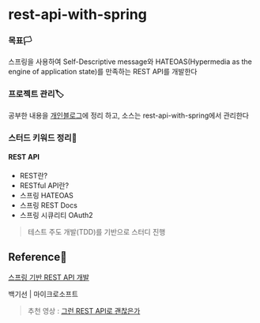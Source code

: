 # rest-api-with-spring

### 목표🏳
스프링을 사용하여 Self-Descriptive message와 HATEOAS(Hypermedia as the engine of application state)를 만족하는 REST API를 개발한다

### 프로젝트 관리🏷


공부한 내용을 [개인블로그](https://tosuccess.tistory.com/category/REST%20API)에 정리 하고, 소스는 rest-api-with-spring에서 관리한다


### 스터드 키워드 정리📗


#### REST API
  - REST란?
  - RESTful API란?
  - 스프링 HATEOAS
  - 스프링 REST Docs
- 스프링 시큐리티 OAuth2

> 테스트 주도 개발(TDD)를 기반으로 스터디 진행





## Reference📜

[스프링 기반 REST API 개발](https://www.inflearn.com/course/spring_rest-api)

백기선 | 마이크로소프트

> 추천 영상 : [그런 REST API로 괜찮은가](https://www.youtube.com/watch?v=RP_f5dMoHFc)

